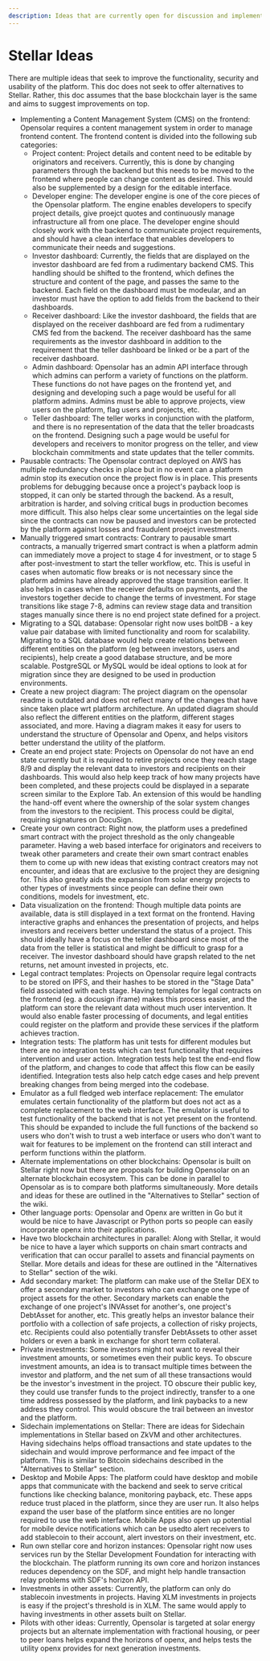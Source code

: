 ```yaml
---
description: Ideas that are currently open for discussion and implementation
---
```


# Stellar Ideas

There are multiple ideas that seek to improve the functionality, security and usability of the platform. This doc does not seek to offer alternatives to Stellar. Rather, this doc assumes that the base blockchain layer is the same and aims to suggest improvements on top.

* Implementing a Content Management System \(CMS\) on the frontend: Opensolar requires a content management system in order to manage frontend content. The frontend content is divided into the following sub categories:
  * Project content: Project details and content need to be editable by originators and receivers. Currently, this is done by changing parameters through the backend but this needs to be moved to the frontend where people can change content as desired. This would also be supplemented by a design for the editable interface.
  * Developer engine: The developer engine is one of the core pieces of the Opensolar platform. The engine enables developers to specify project details, give proejct quotes and continuously manage infrastructure all from one place. The developer engine should closely work with the backend to communicate project requirements, and should have a clean interface that enables developers to communicate their needs and suggestions.
  * Investor dashboard: Currently, the fields that are displayed on the investor dashboard are fed from a rudimentary backend CMS. This handling should be shifted to the frontend, which defines the structure and content of the page, and passes the same to the backend. Each field on the dashboard must be modeular, and an investor must have the option to add fields from the backend to their dashboards.
  * Receiver dashboard: Like the investor dashboard, the fields that are displayed on the receiver dashboard are fed from a rudimentary CMS fed from the backend. The receiver dashboard has the same requirements as the investor dashboard in addition to the requirement that the teller dashboard be linked or be a part of the receiver dashboard.
  * Admin dashboard: Opensolar has an admin API interface through which admins can perform a variety of functions on the platform. These functions do not have pages on the frontend yet, and designing and developing such a page would be useful for all platform admins. Admins must be able to approve projects, view users on the platform, flag users and projects, etc.
  * Teller dashboard: The teller works in conjunction with the platform, and there is no representation of the data that the teller broadcasts on the frontend. Designing such a page would be useful for developers and receivers to monitor progress on the teller, and view blockchain commitments and state updates that the teller commits. 
* Pausable contracts: The Opensolar contract deployed on AWS has multiple redundancy checks in place but in no event can a platform admin stop its execution once the project flow is in place. This presents problems for debugging because once a project's payback loop is stopped, it can only be started through the backend. As a result, arbitration is harder, and solving critical bugs in production becomes more difficult. This also helps clear some uncertainties on the legal side since the contracts can now be paused and investors can be protected by the platform against losses and fraudulent proejct investments.
* Manually triggered smart contracts: Contrary to pausable smart contracts, a manually trigerred smart contract is when a platform admin can immediately move a project to stage 4 for investment, or to stage 5 after post-investment to start the teller workflow, etc. This is useful in cases when automatic flow breaks or is not necessary since the platform admins have already approved the stage transition earlier. It also helps in cases when the receiver defaults on payments, and the investors together decide to change the terms of investment. For stage transitions like stage 7-8, admins can review stage data and transition stages manually since there is no end project state defined for a project.
* Migrating to a SQL database: Opensolar right now uses boltDB - a key value pair database with limited functionality and room for scalability. Migrating to a SQL  database would help create relations between different entities on the platform \(eg between investors, users and recipients\), help create a good database structure, and be more scalable. PostgreSQL or MySQL would be ideal options to look at for migration since they are designed to be used in production environments.
* Create a new project diagram: The project diagram on the opensolar readme is outdated and does not reflect many of the changes that have since taken place wrt  platform architecture. An updated diagram should also reflect the different entities on the platform, different stages associated, and more. Having a diagram makes it easy for users to understand the structure of Opensolar and Openx, and helps visitors better understand the utility of the platform.
* Create an end project state: Projects on Opensolar do not have an end state currently but it is required to retire projects once they reach stage 8/9 and display the relevant data to investors and recipients on their dashboards. This would also help keep track of how many projects have been completed, and these projects could be displayed in a separate screen similar to the Explore Tab. An extension of this would be handling the hand-off event where the ownership of the solar system changes from the investors to the recipient. This process could be digital, requiring signatures on DocuSign.
* Create your own contract: Right now, the platform uses a predefined smart contract with the project threshold as the only changeable parameter. Having a web based interface for originators and receivers to tweak other parameters and create their own smart contract enables them to come up with new ideas that existing contract creators may not encounter, and ideas that are exclusive to the project they are designing for. This also greatly aids the expansion from solar energy projects to other types of investments since people can define their own conditions, models for investment, etc.
* Data visualization on the frontend: Though multiple data points are available, data is still displayed in a text format on the frontend. Having interactive graphs and enhances the presentation of projects, and helps investors and receivers better understand the status of a project. This should ideally have a focus on the teller dashboard since most of the data from the teller is statistical and might be difficult to grasp for a receiver. The investor dashboard should have grapsh related to the net returns, net amount invested in projects, etc.
* Legal contract templates: Projects on Opensolar require legal contracts to be stored on IPFS, and their hashes to be stored in the "Stage Data" field associated with each stage. Having templates for legal contracts on the frontend \(eg. a docusign iframe\) makes this process easier, and the platform can store the relevant data without much user intervention. It would also enable faster processing of documents, and legal entities could register on the platform and provide these services if the platform achieves traction.
* Integration tests: The platform has unit tests for different modules but there are no integration tests which can test functionality that requires intervention and user action. Integration tests help test the end-end flow of the platform, and changes to code that affect this flow can be easily identified. Integration tests also help catch edge cases and help prevent breaking changes from being merged into the codebase.
* Emulator as a full fledged web interface replacement: The emulator emulates certain functionality of the platform but does not act as a complete replacement to the web interface. The emulator is useful to test functionality of the backend that is not yet present on the frontend. This should be expanded to include the full functions of the backend so users who don't wish to trust a web interface or users who don't want to wait for features to be implement on the frontend can still interact and perform functions within the platform.
* Alternate implementations on other blockchains: Opensolar is built on Stellar right now but there are proposals for building Opensolar on an alternate blockchain ecosystem. This can be done in parallel to Opensolar as is to compare both platforms simultaneously. More details and ideas for these are outlined in the "Alternatives to Stellar" section of the wiki.
* Other language ports: Opensolar and Openx are written in Go but it would be nice to have Javascript or Python ports so people can easily incorporate openx into their applications.
* Have two blockchain architectures in parallel: Along with Stellar, it would be nice to have a layer which supports on chain smart contracts and verification that can occur parallel to assets and financial payments on Stellar. More details and ideas for these are outlined in the "Alternatives to Stellar" section of the wiki.
* Add secondary market: The platform can make use of the Stellar DEX to offer a secondary market to investors who can exchange one type of project assets for the other. Secondary markets can enable the exchange of one project's INVAsset for another's, one project's DebtAsset for another, etc. This greatly helps an investor balance their portfolio with a collection of safe projects, a collection of risky projects, etc. Recipients could also potentially transfer DebtAssets to other asset holders or even a bank in exchange for short term collateral.
* Private investments: Some investors might not want to reveal their investment amounts, or sometimes even their public keys. To obscure investment amounts, an idea is to transact multiple times between the investor and platform, and the net sum of all these transactions would be the investor's investment in the project. TO obscure their public key, they could use transfer funds to the project indirectly, transfer to a one time address possessed by the platform, and link paybacks to a new address they control. This would obscure the trail between an investor and the platform.
* Sidechain implementations on Stellar: There are ideas for Sidechain implementations in Stellar based on ZkVM and other architectures. Having sidechains helps offload transactions and state updates to the sidechain and would improve performance and fee impact of the platform. This is similar to Bitcoin sidechains described in the "Alternatives to Stellar" section.
* Desktop and Mobile Apps: The platform could have desktop and mobile apps that communicate with the backend and seek to serve critical functions like checking balance, monitoring payback, etc. These apps reduce trust placed in the platform, since they are user run. It also helps expand the user base of the platform since entities are no longer required to use the web interface. Mobile Apps also open up potential for mobile device notifications which can be usedto alert receivers to add stablecoin to their account, alert investors on their investment, etc.
* Run own stellar core and horizon instances: Opensolar right now uses services run by the Stellar Development Foundation for interacting with the blockchain. The platform running its own core and horizon instances reduces dependency on the SDF, and might help handle transaction relay problems with SDF's horizon API.
* Investments in other assets: Currently, the platform can only do stablecoin investments in projects. Having XLM investments in projects is easy if the project's threshold is in XLM. The same would apply to having investments in other assets built on Stellar.
* Pilots with other ideas: Currently, Opensolar is targeted at solar energy projects but an alternate implementation with fractional housing, or peer to peer loans helps expand the horizons of openx, and helps tests the utility openx provides for next generation investments.


